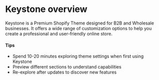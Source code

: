 # Keystone overview

Keystone is a Premium Shopify Theme designed for B2B and Wholesale businesses. It offers a wide range of customization options to help you create a professional and user-friendly online store.

#### Tips

* Spend 10-20 minutes exploring theme settings when first using Keystone
* Preview different sections to understand capabilities
* Re-explore after updates to discover new features
